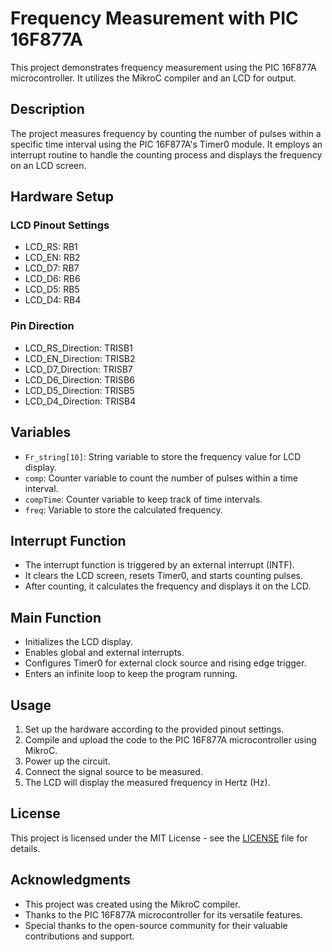 # Frequency Measurement with PIC 16F877A

This project demonstrates frequency measurement using the PIC 16F877A microcontroller. It utilizes the MikroC compiler and an LCD for output.


## Description

The project measures frequency by counting the number of pulses within a specific time interval using the PIC 16F877A's Timer0 module. It employs an interrupt routine to handle the counting process and displays the frequency on an LCD screen.

## Hardware Setup

### LCD Pinout Settings
- LCD_RS: RB1
- LCD_EN: RB2
- LCD_D7: RB7
- LCD_D6: RB6
- LCD_D5: RB5
- LCD_D4: RB4

### Pin Direction
- LCD_RS_Direction: TRISB1
- LCD_EN_Direction: TRISB2
- LCD_D7_Direction: TRISB7
- LCD_D6_Direction: TRISB6
- LCD_D5_Direction: TRISB5
- LCD_D4_Direction: TRISB4

## Variables
- `Fr_string[10]`: String variable to store the frequency value for LCD display.
- `comp`: Counter variable to count the number of pulses within a time interval.
- `compTime`: Counter variable to keep track of time intervals.
- `freq`: Variable to store the calculated frequency.

## Interrupt Function
- The interrupt function is triggered by an external interrupt (INTF).
- It clears the LCD screen, resets Timer0, and starts counting pulses.
- After counting, it calculates the frequency and displays it on the LCD.

## Main Function
- Initializes the LCD display.
- Enables global and external interrupts.
- Configures Timer0 for external clock source and rising edge trigger.
- Enters an infinite loop to keep the program running.

## Usage
1. Set up the hardware according to the provided pinout settings.
2. Compile and upload the code to the PIC 16F877A microcontroller using MikroC.
3. Power up the circuit.
4. Connect the signal source to be measured.
5. The LCD will display the measured frequency in Hertz (Hz).

## License
This project is licensed under the MIT License - see the [LICENSE](LICENSE) file for details.

## Acknowledgments
- This project was created using the MikroC compiler.
- Thanks to the PIC 16F877A microcontroller for its versatile features.
- Special thanks to the open-source community for their valuable contributions and support.
